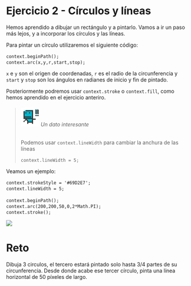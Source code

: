 # Ejercicio 2 - Círculos y líneas

Hemos aprendido a dibujar un rectángulo y a pintarlo. Vamos a ir un paso más lejos, y a incorporar los círculos y las líneas.

Para pintar un círculo utilizaremos el siguiente código:
```
context.beginPath();
context.arc(x,y,r,start,stop);
```

`x` e `y` son el origen de coordenadas, `r` es el radio de la circunferencia y `start` y `stop` son los ángulos en radianes de inicio y fin de pintado.

Posteriormente podremos usar `context.stroke` o `context.fill`, como hemos aprendido en el ejercicio anteriro.


> ###### ![](https://github.com/rafinskipg/introductioncanvas/raw/master/img/interesting_icon.png) Un dato interesante 
> Podemos usar `context.lineWidth` para cambiar la anchura de las líneas
> ```
> context.lineWidth = 5;
> ```


Veamos un ejemplo: 

```
context.strokeStyle = '#69D2E7';
context.lineWidth = 5;

context.beginPath();
context.arc(200,200,50,0,2*Math.PI);
context.stroke();
```

![](https://github.com/rafinskipg/introductioncanvas/raw/master/img/teory/circle.png)


# Reto 

Dibuja 3 circulos, el tercero estará pintado solo hasta 3/4 partes de su circunferencia. Desde donde acabe ese tercer círculo, pinta una línea horizontal de 50 píxeles de largo.

